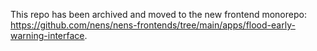 This repo has been archived and moved to the new frontend monorepo: https://github.com/nens/nens-frontends/tree/main/apps/flood-early-warning-interface.
